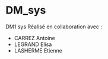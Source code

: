 # DM_sys
DM1 sys
Réalisé en collaboration avec :
- CARREZ Antoine
- LEGRAND Elisa
- LASHERME Etienne
